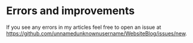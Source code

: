 # Errors and improvements

If you see any errors in my articles feel free to open an issue at <https://github.com/unnamedunknownusername/WebsiteBlog/issues/new>.

